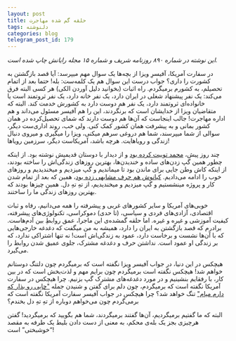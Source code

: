 ```yaml
---
layout: post
title: حلقه گم شده مهاجرت
tags: دلنوشته
categories: blog
telegram_post_id: 179
---
```

*این نوشته در شماره ۸۹۰ روزنامه شریف و شماره ۱۵ مجله رایانش چاپ شده است.*

در سفارت آمریکا، آفیسرِ ویزا از بچه‌ها یک سوال مهم میپرسد: آیا قصد بازگشتن به کشورت را داری؟ جواب درست این سوال هم یک کلمه‌ست: بله! حتما بعد از اتمام تحصیلم، به کشورم برمیگردم. راه اثبات (بخوانید دلیل آوردن الکی) هر کسی البته فرق می‌کند: یک نفر پیشنهاد شغلی در ایران دارد، یک نفر خانه دارد، یک نفر ثروتمند است یا خانواده‌ای ثروتمند دارد، یک نفر هم دوست دارد به کشورش خدمت کند. البته که متقاضیان ویزا از خدایشان است که برنگردند، این را هم آفیسر مسئول می‌داند و هم اداره مهاجرت! جالب اینجاست که آن‌ها هم دوست دارند که شمای تحصیل‌کرده در همان کشور بمانی و به پیشرفت همان کشور کمک کنی. ولی خب، روند اداری‌ست دیگر، سوالی از شما میپرسند، شما هم دروغی سرهم میکنی، ویزا را میگیری و میروی دنبال زندگی و رویاهایت. هرچه باشد، آمریکاست دیگر، سرزمین رویاها!

چند روز پیش، [محمد توییت کرده بود](https://twitter.com/heinrich_bolll/status/1421076846343454722?s=21) و از دیدار با دوستان قدیمیش نوشته بود. از اینکه چطور همین گپ زدن‌های ساده و‌ خندیدن‌ها، بهترین روزهای زندگی‌اش را ساخته بودند، از اینکه کاش وطن جایی برای ماندن بود تا میماندیم و گپ میزدیم و میخندیدیم و روزهای خوب را ادامه می‌دادیم.
 [کیانوش هم حرف مشابهی زده بود](https://twitter.com/kianoosha76/status/1423067120095485953?s=21)، همین که بعد از تمام شدن کار و پروژه مینشستیم و گپ میزدیم و میخندیدیم، از تهِ تهِ دل. همین چیزها بودند که بهترین روزهای زندگی ما را ساختند.

خوبی‌های آمریکا و سایر کشورهای غربی و پیشرفته را همه می‌دانیم، رفاه و ثبات اقتصادی، آزادی‌های فردی و سیاسی، (تا حدی) دموکراسی، تکنولوژی‌های پیشرفته، کیفیت آموزشی و غیره و غیره. اما حلقه گمشده‌ی این ماجرا، عمق روابط‌ِ بین آدم‌هاست.
برادرم که قصد بازگشتن به ایران را دارد، همیشه به من میگفت که دغدغه خارجی‌هایی که با آن‌ها نشست و برخاست دارد، عمود به زندگی‌اش است! نه تنها اشتراکی ندارد، که بر زندگی او عمود است. نداشتن حرف و دغدغه مشترک، جلوی عمیق شدن روابط را می‌گیرد.

هیچکس در این دنیا، در جواب آفیسر ویزا نگفته است که برمیگردم چون دلتنگ دوستانم خواهم شد! هیچکس نگفته است برمیگردم چون برایم مهم و لذت‌بخش است که در بین کار، با رفقایم بنشینیم و در مورد دغدغه‌های مشترک گپ بزنیم. چرا هیچکس در سفارت آمریکا نگفته است که برمیگردم، چون دلم برای گفتن و شنیدن جمله ["چایی رو بذار که دارم میام"](https://t.me/fahimattar/482) تنگ خواهد شد؟ چرا هیچکس در جواب آفیسر سفارت آمریکا نگفته است که برمی‌گردم چون می‌خواهم دوباره از تهِ تهِ دل بخندم؟ 

البته که ما گفتیم برمیگردیم، آن‌ها گفتند برمیگردند، شما هم بگویید که برمیگردید! گفتن هرچیزی بجز یک بله‌ی محکم، به معنی از دست دادن بلیط یک طرفه به مقصد “خوشبختی” است!
